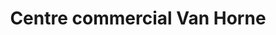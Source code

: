 ---
title: "Centre commercial Van Horne"
url: /montreal/centre-commercial-van-horne/
shop: Einkaufszentrum
---